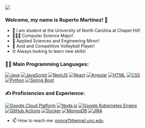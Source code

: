 [ ![](https://img.shields.io/badge/-LinkedIn-0072b1?style=flat&logo=linkedin)](https://www.linkedin.com/in/ram-unc-cs/)
### Welcome, my name is Ruperto Martinez! 👋

- 🐏 I am student at the University of North Carolina at Chapel Hill!
- 👨🏻‍💻 Computer Science Major!
- 🧬 Applied Sciences and Engineering Minor!
- 🏐 Avid and Competitive Volleyball Player!
- 🤓 Always looking to learn new skills!
  
### 🧙‍♂️ Main Programming Languages:
[![Java](http://img.shields.io/badge/-Java-F89820?style=flat&logo=java&logoColor=white)](https://www.java.com)
[![JavaScript](https://img.shields.io/badge/-JavaScript-eed718?style=flat&logo=javascript&logoColor=ffffff)](https://developer.mozilla.org/en-US/docs/Web/JavaScript)
[![NextJS](https://img.shields.io/badge/Next.js-000000?style=flat&logo=next.js&logoColor=white)](https://nextjs.org/)
[![React](https://img.shields.io/badge/-React-61DAFB?style=flat&logo=react&logoColor=white)](https://reactjs.org/)
[![Angular](https://img.shields.io/badge/Angular-DD0031?style=flat&logo=angular&logoColor=white)](https://angular.io/)
[![HTML](https://img.shields.io/badge/-HTML-E34F26?style=flat&logo=html5&logoColor=white)](https://developer.mozilla.org/en-US/docs/Web/HTML)
[![CSS](https://img.shields.io/badge/-CSS-1572B6?style=flat&logo=css3&logoColor=white)](https://developer.mozilla.org/en-US/docs/Web/CSS)
[![Python](https://img.shields.io/badge/-Python-black?style=flat&logo=python&logoColor=white)](https://www.python.org)
[![Spring Boot](https://img.shields.io/badge/Spring_Boot-6DB33F?style=flat&logo=spring-boot&logoColor=white)](https://spring.io/projects/spring-boot)

### ✍️ Proficiencies and Experience:
[![Google Cloud Platform](https://img.shields.io/badge/Google_Cloud_Platform-4285F4?style=flat&logo=google-cloud&logoColor=white)](https://cloud.google.com/)
[![Node.js](https://img.shields.io/badge/Node.js-339933?style=flat&logo=node.js&logoColor=white)](https://nodejs.org/)
[![Google Kubernetes Engine](https://img.shields.io/badge/Google_Kubernetes_Engine-326CE5?style=flat&logo=kubernetes&logoColor=white)](https://cloud.google.com/kubernetes-engine)
[![GitHub Actions](https://img.shields.io/badge/GitHub_Actions-2088FF?style=flat&logo=github-actions&logoColor=white)](https://github.com/features/actions)
[![Docker](https://img.shields.io/badge/Docker-2496ED?style=flat&logo=docker&logoColor=white)](https://www.docker.com/)
[![MongoDB](https://img.shields.io/badge/MongoDB-47A248?style=flat&logo=mongodb&logoColor=white)](https://www.mongodb.com/)
[![JIRA](https://img.shields.io/badge/JIRA-0052CC?style=flat&logo=jira&logoColor=white)](https://www.atlassian.com/software/jira)

- 📫 How to reach me: [ponce11@email.unc.edu](mailto:ponce11@email.unc.edu)
